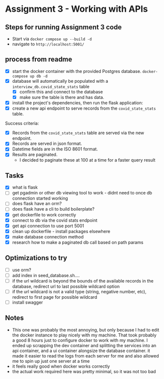 # Assignment 3 - Working with APIs

## Steps for running Assignment 3 code

- Start via `docker compose up --build -d`
- navigate to `http://localhost:5001/`

## process from readme

- [x] start the docker container with the provided Postgres database. `docker-compose up db -d`
- [x] database will automatically be populated with a `interview_db.covid_state_stats` table
  - [x] confirm this and connect to the database
  - [x] make sure the table is there and has data.
- [x] install the project's dependencies, then run the flask application:
- [x] create a new api endpoint to serve records from the `covid_state_stats` table.

Success criteria:

- [x] Records from the `covid_state_stats` table are served via the new endpoint.
- [x] Records are served in json format.
- [x] Datetime fields are in the ISO 8601 format.
- [x] Results are paginated.
  - I decided to paginate these at 100 at a time for a faster query result

## Tasks

- [x] what is flask
- [ ] get pgadmin or other db viewing tool to work - didnt need to once db connection started working
- [ ] does flask have an orm?
- [ ] does flask have a cli to build boilerplate?
- [x] get dockerfile to work correctly
- [x] connect to db via the covid stats endpoint
- [x] get api connection to use port 5001
- [x] clean up dockerfile - install packages elsewhere
- [x] make database connection method
- [x] research how to make a paginated db call based on path params

## Optimizations to try

- [ ] use orm?
- [ ] add index in seed_database.sh....
- [ ] if the url wildcard is beyond the bounds of the available records in the database, redirect url to last possible wildcard option
- [ ] if the url wildcard is not a valid type (string, negative number, etc), redirect to first page for possible wildcard
- [ ] install swagger

## Notes

- This one was probably the most annoying, but only because I had to edit the docker instance to play nicely with my machine. That took probably a good 8 hours just to configure docker to work with my machine. I ended up scrapping the dev container and splitting the services into an api container, and a ui container alongsize the database container. it made it easier to read the logs from each server for me and also allowed me to spin up just one server at a time
- it feels really good when docker works correctly
- the actual work required here was pretty minimal, so it was not too bad
